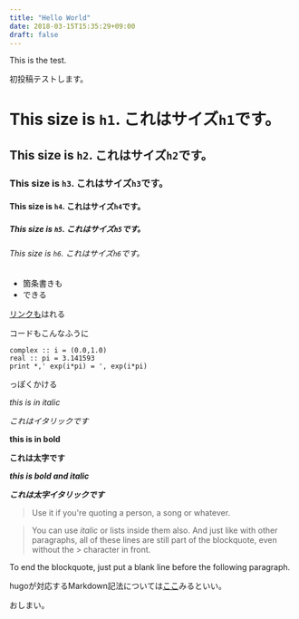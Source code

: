 ```yaml
---
title: "Hello World"
date: 2018-03-15T15:35:29+09:00
draft: false
---
```


This is the test.

初投稿テストします。

# This size is `h1`. これはサイズ`h1`です。
## This size is `h2`. これはサイズ`h2`です。
### This size is `h3`. これはサイズ`h3`です。
#### This size is `h4`. これはサイズ`h4`です。
##### This size is `h5`. これはサイズ`h5`です。
###### This size is `h6`. これはサイズ`h6`です。


* 箇条書きも
* できる

[リンクも](https://github.com/kottn)はれる


コードもこんなふうに

```
complex :: i = (0.0,1.0)
real :: pi = 3.141593
print *,' exp(i*pi) = ', exp(i*pi)
```

っぽくかける

*this is in italic*

*これはイタリックです*

**this is in bold**

**これは太字です**


***this is bold and italic***

***これは太字イタリックです***

> Use it if you're quoting a person, a song or whatever.

> You can use *italic* or lists inside them also.
And just like with other paragraphs,
all of these lines are still
part of the blockquote, even without the > character in front.

To end the blockquote, just put a blank line before the following
paragraph.

hugoが対応するMarkdown記法については[ここ](https://sourceforge.net/p/hugo-generator/wiki/markdown_syntax/)みるといい。

おしまい。
